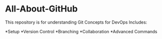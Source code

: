 # All-About-GitHub

This repository is for understanding Git Concepts for DevOps
Includes:

*Setup
*Version Control
*Branching
*Collaboration
*Advanced Commands
